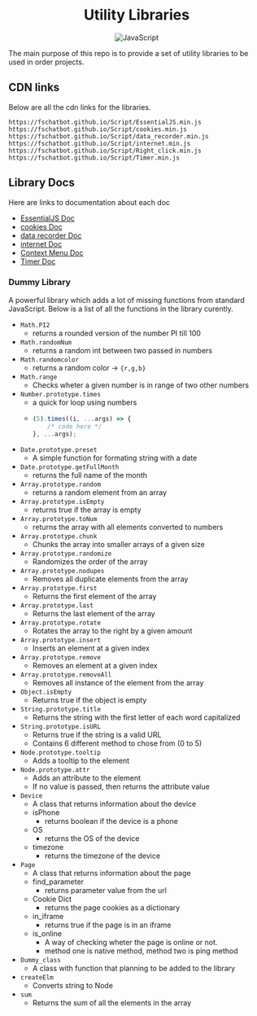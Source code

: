 <div align="center">

# Utility Libraries

![JavaScript](https://img.shields.io/badge/JavaScript-F7DF1E?logo=javascript&style=for-the-badge&logoColor=white)

</div>

The main purpose of this repo is to provide a set of utility libraries to be used in order projects.

## CDN links

Below are all the cdn links for the libraries.

```
https://fschatbot.github.io/Script/EssentialJS.min.js
https://fschatbot.github.io/Script/cookies.min.js
https://fschatbot.github.io/Script/data_recorder.min.js
https://fschatbot.github.io/Script/internet.min.js
https://fschatbot.github.io/Script/Right_click.min.js
https://fschatbot.github.io/Script/Timer.min.js
```

## Library Docs

Here are links to documentation about each doc

- [EssentialJS Doc](docs/EssentialJS.md)
- [cookies Doc](docs/cookies.md)
- [data recorder Doc](docs/data_recorder.md)
- [internet Doc](docs/internet.md)
- [Context Menu Doc](docs/context_menu.md)
- [Timer Doc](docs/timer.md)

### Dummy Library

A powerful library which adds a lot of missing functions from standard JavaScript. Below is a list of all the functions in the library curently.

- `Math.PI2`
  - returns a rounded version of the number PI till 100
- `Math.randomNum`
  - returns a random int between two passed in numbers
- `Math.randomcolor`
  - returns a random color -> `{r,g,b}`
- `Math.range`
  - Checks wheter a given number is in range of two other numbers
- `Number.prototype.times`
  - a quick for loop using numbers
  - ```js
    (5).times((i, ...args) => {
    	/* code here */
    }, ...args);
    ```
- `Date.prototype.preset`
  - A simple function for formating string with a date
- `Date.prototype.getFullMonth`
  - returns the full name of the month
- `Array.prototype.random`
  - returns a random element from an array
- `Array.prototype.isEmpty`
  - returns true if the array is empty
- `Array.prototype.toNum`
  - returns the array with all elements converted to numbers
- `Array.prototype.chunk`
  - Chunks the array into smaller arrays of a given size
- `Array.prototype.randomize`
  - Randomizes the order of the array
- `Array.prototype.nodupes`
  - Removes all duplicate elements from the array
- `Array.prototype.first`
  - Returns the first element of the array
- `Array.prototype.last`
  - Returns the last element of the array
- `Array.prototype.rotate`
  - Rotates the array to the right by a given amount
- `Array.prototype.insert`
  - Inserts an element at a given index
- `Array.prototype.remove`
  - Removes an element at a given index
- `Array.prototype.removeAll`
  - Removes all instance of the element from the array
- `Object.isEmpty`
  - Returns true if the object is empty
- `String.prototype.title`
  - Returns the string with the first letter of each word capitalized
- `String.prototype.isURL`
  - Returns true if the string is a valid URL
  - Contains 6 different method to chose from (0 to 5)
- `Node.prototype.tooltip`
  - Adds a tooltip to the element
- `Node.prototype.attr`
  - Adds an attribute to the element
  - If no value is passed, then returns the attribute value
- `Device`
  - A class that returns information about the device
  - isPhone
    - returns boolean if the device is a phone
  - OS
    - returns the OS of the device
  - timezone
    - returns the timezone of the device
- `Page`
  - A class that returns information about the page
  - find_parameter
    - returns parameter value from the url
  - Cookie Dict
    - returns the page cookies as a dictionary
  - in_iframe
    - returns true if the page is in an iframe
  - is_online
    - A way of checking wheter the page is online or not.
    - method one is native method, method two is ping method
- `Dummy_class`
  - A class with function that planning to be added to the library
- `createElm`
  - Converts string to Node
- `sum`
  - Returns the sum of all the elements in the array
